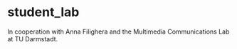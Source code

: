 # student_lab

In cooperation with Anna Filighera and the Multimedia Communications Lab at TU Darmstadt.
